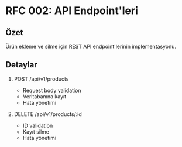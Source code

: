 # RFC 002: API Endpoint'leri

## Özet
Ürün ekleme ve silme için REST API endpoint'lerinin implementasyonu.

## Detaylar
1. POST /api/v1/products
   - Request body validation
   - Veritabanına kayıt
   - Hata yönetimi

2. DELETE /api/v1/products/:id
   - ID validation
   - Kayıt silme
   - Hata yönetimi 